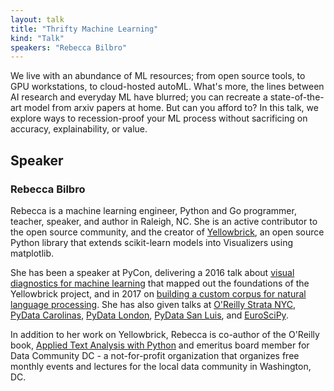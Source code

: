 ```yaml
---
layout: talk
title: "Thrifty Machine Learning"
kind: "Talk"
speakers: "Rebecca Bilbro"
---
```


We live with an abundance of ML resources; from open source tools, to GPU workstations, to cloud-hosted autoML. What's more, the lines between AI research and everyday ML have blurred; you can recreate a state-of-the-art model from arxiv papers at home. But can you afford to? In this talk, we explore ways to recession-proof your ML process without sacrificing on accuracy, explainability, or value.

## Speaker

### Rebecca Bilbro

Rebecca is a machine learning engineer, Python and Go programmer, teacher, speaker, and author in Raleigh, NC. She is an active contributor to the open source community, and the creator of [Yellowbrick](scikit-yb.org), an open source Python library that extends scikit-learn models into Visualizers using matplotlib. 

She has been a speaker at PyCon, delivering a 2016 talk about [visual diagnostics for machine learning](https://www.youtube.com/watch?v=0MtOu_QlIMQ&feature=youtu.be) that mapped out the foundations of the Yellowbrick project, and in 2017 on [building a custom corpus for natural language processing](https://www.youtube.com/watch?v=j1DdGX2d9BE). She has also given talks at [O'Reilly Strata NYC](https://conferences.oreilly.com/strata/strata-ny-2017/public/schedule/detail/63459), [PyData Carolinas](https://pydata.org/carolinas2016/schedule/presentation/22/), [PyData London](https://pydata.org/london2017/schedule/presentation/42/), [PyData San Luis](https://pydata.org/sanluis2017/), and [EuroSciPy](https://www.youtube.com/watch?v=3-3BH-PNECk).

In addition to her work on Yellowbrick, Rebecca is co-author of the O'Reilly book, [Applied Text Analysis with Python](http://shop.oreilly.com/product/0636920052555.do) and emeritus board member for Data Community DC - a not-for-profit organization that organizes free monthly events and lectures for the local data community in Washington, DC.
